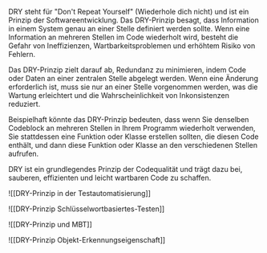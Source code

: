 DRY steht für "Don't Repeat Yourself" (Wiederhole dich nicht) und ist ein Prinzip der Softwareentwicklung. Das DRY-Prinzip besagt, dass Information in einem System genau an einer Stelle definiert werden sollte. Wenn eine Information an mehreren Stellen im Code wiederholt wird, besteht die Gefahr von Ineffizienzen, Wartbarkeitsproblemen und erhöhtem Risiko von Fehlern.

Das DRY-Prinzip zielt darauf ab, Redundanz zu minimieren, indem Code oder Daten an einer zentralen Stelle abgelegt werden. Wenn eine Änderung erforderlich ist, muss sie nur an einer Stelle vorgenommen werden, was die Wartung erleichtert und die Wahrscheinlichkeit von Inkonsistenzen reduziert.

Beispielhaft könnte das DRY-Prinzip bedeuten, dass wenn Sie denselben Codeblock an mehreren Stellen in Ihrem Programm wiederholt verwenden, Sie stattdessen eine Funktion oder Klasse erstellen sollten, die diesen Code enthält, und dann diese Funktion oder Klasse an den verschiedenen Stellen aufrufen.

DRY ist ein grundlegendes Prinzip der Codequalität und trägt dazu bei, sauberen, effizienten und leicht wartbaren Code zu schaffen.

![[DRY-Prinzip in der Testautomatisierung]]

![[DRY-Prinzip Schlüsselwortbasiertes-Testen]]

![[DRY-Prinzip und MBT]]

![[DRY-Prinzip Objekt-Erkennungseigenschaft]]